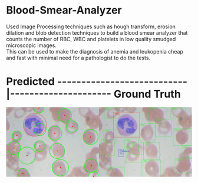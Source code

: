 # Blood-Smear-Analyzer

Used Image Processing techniques such as hough transform, erosion dilation and blob detection techniques to build a blood smear analyzer that counts the number of RBC, WBC and platelets in low quality smudged microscopic images.
<br>
This can be used to make the diagnosis of anemia and leukopenia cheap and fast with minimal need for a pathologist to do the tests.  


# Predicted ---------------------------|--------------------- Ground Truth

![Result Demo:]( https://github.com/ekagra-ranjan/Blood-Smear-Analyzer/blob/master/result_23.jpg  "Home Page")

